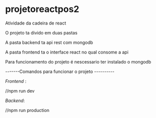 # projetoreactpos2
Atividade da cadeira de react


O projeto ta divido em duas pastas 

A pasta backend ta api rest com mongodb 

A pasta frontend ta o interface react no qual consome a api 


Para funcionamento do projeto é nescessario ter instalado o mongodb 

-------Comandos para funcionar o projeto ----------

*Frontend* :

//npm run dev

*Backend*: 

//npm run production 

